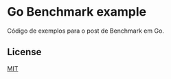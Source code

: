 # Go Benchmark example

Código de exemplos para o post de Benchmark em Go.


## License
[MIT](https://choosealicense.com/licenses/mit/)
